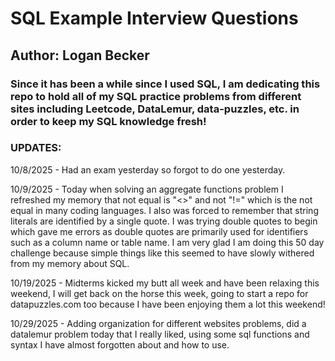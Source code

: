 # SQL Example Interview Questions
## Author: Logan Becker
### Since it has been a while since I used SQL, I am dedicating this repo to hold all of my SQL practice problems from different sites including Leetcode, DataLemur, data-puzzles, etc. in order to keep my SQL knowledge fresh!

### UPDATES:  
10/8/2025 - Had an exam yesterday so forgot to do one yesterday.  
  
10/9/2025 - Today when solving an aggregate functions problem I refreshed my memory that not equal is "<>" and not "!=" which is the not equal in many coding languages. I also was forced to remember that string literals are identified by a single quote. I was trying double quotes to begin which gave me errors as double quotes are primarily used for identifiers such as a column name or table name. I am very glad I am doing this 50 day challenge because simple things like this seemed to have slowly withered from my memory about SQL.

10/19/2025 - Midterms kicked my butt all week and have been relaxing this weekend, I will get back on the horse this week, going to start a repo for datapuzzles.com too because I have been enjoying them a lot this weekend!

10/29/2025 - Adding organization for different websites problems, did a datalemur problem today that I really liked, using some sql functions and syntax I have almost forgotten about and how to use.
